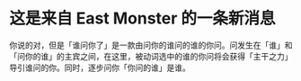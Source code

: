 # 这是来自 East Monster 的一条新消息
你说的对，但是「谁问你了」是一款由问你的谁问的谁的你问。问发生在「谁」和「问你的谁」的主宾之间，在这里，被动词选中的谁的你问将会获得「主干之力」导引谁问的你。同时，逐步问你「你问的谁」是谁。

